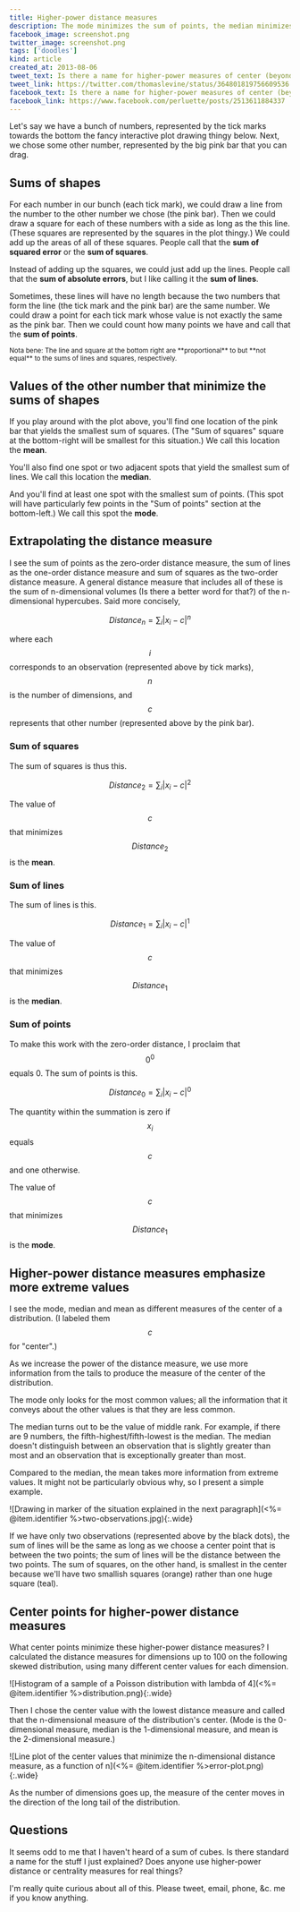 ```yaml
---
title: Higher-power distance measures
description: The mode minimizes the sum of points, the median minimizes the sum of lines, and the mean minimizes the sum of squares. What about the sum of cubes, and so on?
facebook_image: screenshot.png
twitter_image: screenshot.png
tags: ['doodles']
kind: article
created_at: 2013-08-06
tweet_text: Is there a name for higher-power measures of center (beyond mode, median and mean)?
tweet_link: https://twitter.com/thomaslevine/status/364801819756609536
facebook_text: Is there a name for higher-power measures of center (beyond mode, median and mean)?
facebook_link: https://www.facebook.com/perluette/posts/2513611884337
---
```

Let's say we have a bunch of numbers, represented by the tick marks towards
the bottom the fancy interactive plot drawing thingy below. Next, we chose
some other number, represented by the big pink bar that you can drag.

## Sums of shapes
For each number in our bunch (each tick mark), we could draw a line from the
number to the other number we chose (the pink bar). Then we could draw a square
for each of these numbers with a side as long as the this line. (These squares
are represented by the squares in the plot thingy.) We could add up the areas
of all of these squares. People call that the **sum of squared error** or the
**sum of squares**.

Instead of adding up the squares, we could just add up the lines. People call
that the **sum of absolute errors**, but I like calling it the **sum of lines**.

Sometimes, these lines will have no length because the two numbers that form
the line (the tick mark and the pink bar) are the same number. We could draw
a point for each tick mark whose value is not exactly the same as the pink bar.
Then we could count how many points we have and call that the **sum of points**.

<style>
#viz > .screen-size-warning { display: none; }
@media screen and (max-width: 640px) {
  #viz > * { display: none; }
  #viz > .screen-size-warning {
    display: block;
    text-align: center;
    font-weight: bold;
    border: 2px solid;
    padding: 0.5em;
  }
}
</style>
<div id="viz" style='width: 640px; margin-left: auto; margin-right: auto;'>
  <div class="screen-size-warning">Make this window wider (to 640 pixels)<br />to see the table.</div>
</div>
<small>
  Nota bene: The line and square at the bottom right are **proportional** to but
  **not equal** to the sums of lines and squares, respectively.
</small>
<script src="<%= @item.identifier %>d3.v3.min.js" charset="utf-8"></script>
<script src="<%= @item.identifier %>script.js"></script>

## Values of the other number that minimize the sums of shapes
If you play around with the plot above, you'll find one location of the pink bar
that yields the smallest sum of squares. (The "Sum of squares" square at the
bottom-right will be smallest for this situation.) We call this location the **mean**.

You'll also find one spot or two adjacent spots that yield the smallest sum of
lines. We call this location the **median**.

And you'll find at least one spot with the smallest sum of points. (This spot
will have particularly few points in the "Sum of points" section at the
bottom-left.) We call this spot the **mode**.

## Extrapolating the distance measure
I see the sum of points as the zero-order distance measure, the sum of lines
as the one-order distance measure and sum of squares as the two-order distance
measure. A general distance measure that includes all of these is the
sum of n-dimensional volumes (Is there a better word for that?) of the
n-dimensional hypercubes. Said more concisely,

$$Distance_n=\sum_i \lvert x_i - c\rvert^n$$

where each $$i$$ corresponds to an observation (represented above by tick marks),
$$n$$ is the number of dimensions, and $$c$$ represents that other number
(represented above by the pink bar).

### Sum of squares
The sum of squares is thus this.

$$Distance_2=\sum_i \lvert x_i - c\rvert^2$$

The value of $$c$$ that minimizes $$Distance_2$$ is the **mean**.

### Sum of lines
The sum of lines is this.

$$Distance_1=\sum_i \lvert x_i - c\rvert^1$$

The value of $$c$$ that minimizes $$Distance_1$$ is the **median**.

### Sum of points
To make this work with the zero-order distance, I proclaim that $$0^0$$ equals 0.
The sum of points is this.

$$Distance_0=\sum_i \lvert x_i - c \rvert ^0$$

The quantity within the summation is zero if $$x_i$$ equals $$c$$ and one otherwise.

The value of $$c$$ that minimizes $$Distance_1$$ is the **mode**.

## Higher-power distance measures emphasize more extreme values
I see the mode, median and mean as different measures of the center of a
distribution. (I labeled them $$c$$ for "center".)

As we increase the power of the distance measure, we use more information from
the tails to produce the measure of the center of the distribution.

The mode only looks for the most common values; all the information that it conveys
about the other values is that they are less common.

The median turns out to be the value of middle rank. For example, if there are
9 numbers, the fifth-highest/fifth-lowest is the median. The median doesn't
distinguish between an observation that is slightly greater than most and an
observation that is exceptionally greater than most.

Compared to the median, the mean takes more information from extreme values.
It might not be particularly obvious why, so I present a simple example.

![Drawing in marker of the situation explained in the next paragraph](<%= @item.identifier %>two-observations.jpg){:.wide}

If we have only two observations (represented above by the black dots),
the sum of lines will be the same as long
as we choose a center point that is between the two points; the sum of lines
will be the distance between the two points. The sum of squares, on the other
hand, is smallest in the center because we'll have two smallish squares
(orange) rather than one huge square (teal).

## Center points for higher-power distance measures
What center points minimize these higher-power distance measures? I calculated
the distance measures for dimensions up to 100 on the following skewed
distribution, using many different center values for each dimension.

![Histogram of a sample of a Poisson distribution with lambda of 4](<%= @item.identifier %>distribution.png){:.wide}

Then I chose the center value with the lowest distance measure and
called that the n-dimensional measure of the distribution's center.
(Mode is the 0-dimensional measure, median is the
1-dimensional measure, and mean is the 2-dimensional measure.)

![Line plot of the center values that minimize the n-dimensional distance measure, as a function of n](<%= @item.identifier %>error-plot.png){:.wide}

As the number of dimensions goes up, the measure of the center moves in the
direction of the long tail of the distribution.

## Questions
It seems odd to me that I haven't heard of a sum of cubes.
Is there standard a name for the stuff I just explained?
Does anyone use higher-power distance or centrality measures for real things?

I'm really quite curious about all of this.
Please tweet, email, phone, &c. me if you know anything.
